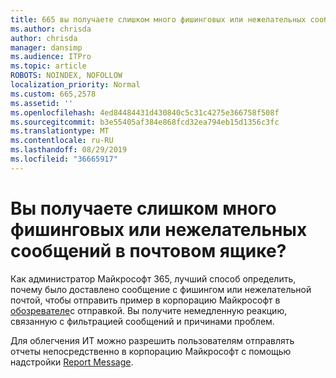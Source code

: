 ```yaml
---
title: 665 вы получаете слишком много фишинговых или нежелательных сообщений в вашем почтовом ящике?
ms.author: chrisda
author: chrisda
manager: dansimp
ms.audience: ITPro
ms.topic: article
ROBOTS: NOINDEX, NOFOLLOW
localization_priority: Normal
ms.custom: 665,2578
ms.assetid: ''
ms.openlocfilehash: 4ed84484431d430840c5c31c4275e366758f508f
ms.sourcegitcommit: b3e55405af384e868fcd32ea794eb15d1356c3fc
ms.translationtype: MT
ms.contentlocale: ru-RU
ms.lasthandoff: 08/29/2019
ms.locfileid: "36665917"
---
```

# <a name="are-you-receiving-too-much-phish-or-spam-in-your-mailbox"></a>Вы получаете слишком много фишинговых или нежелательных сообщений в почтовом ящике?

Как администратор Майкрософт 365, лучший способ определить, почему было доставлено сообщение с фишингом или нежелательной почтой, чтобы отправить пример в корпорацию Майкрософт в [обозревателе](https://protection.office.com/reportsubmission)с отправкой. Вы получите немедленную реакцию, связанную с фильтрацией сообщений и причинами проблем.

Для облегчения ИТ можно разрешить пользователям отправлять отчеты непосредственно в корпорацию Майкрософт с помощью надстройки [Report Message](https://appsource.microsoft.com/product/office/WA104381180?src=office&tab=Overview).
